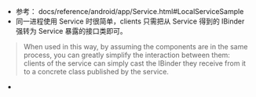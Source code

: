 *  参考： docs/reference/android/app/Service.html#LocalServiceSample
*  同一进程使用 Service 时很简单，clients 只需把从 Service 得到的 IBinder 强转为 Service 暴露的接口类即可。

> When used in this way, by assuming the components are in the same process, you can greatly simplify the interaction between them:
> clients of the service can simply cast the IBinder they receive from it to a concrete class published by the service. 

* 